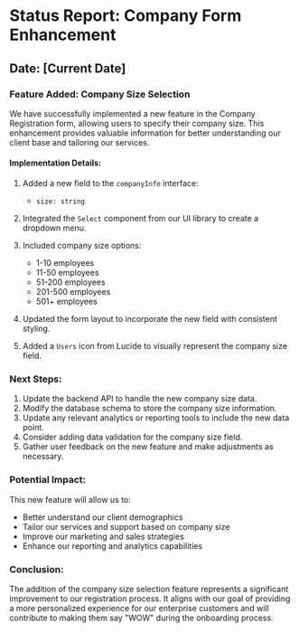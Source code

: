 # Status Report: Company Form Enhancement

## Date: [Current Date]

### Feature Added: Company Size Selection

We have successfully implemented a new feature in the Company Registration form, allowing users to specify their company size. This enhancement provides valuable information for better understanding our client base and tailoring our services.

#### Implementation Details:

1. Added a new field to the `companyInfo` interface:
   - `size: string`

2. Integrated the `Select` component from our UI library to create a dropdown menu.

3. Included company size options:
   - 1-10 employees
   - 11-50 employees
   - 51-200 employees
   - 201-500 employees
   - 501+ employees

4. Updated the form layout to incorporate the new field with consistent styling.

5. Added a `Users` icon from Lucide to visually represent the company size field.

### Next Steps:

1. Update the backend API to handle the new company size data.
2. Modify the database schema to store the company size information.
3. Update any relevant analytics or reporting tools to include the new data point.
4. Consider adding data validation for the company size field.
5. Gather user feedback on the new feature and make adjustments as necessary.

### Potential Impact:

This new feature will allow us to:
- Better understand our client demographics
- Tailor our services and support based on company size
- Improve our marketing and sales strategies
- Enhance our reporting and analytics capabilities

### Conclusion:

The addition of the company size selection feature represents a significant improvement to our registration process. It aligns with our goal of providing a more personalized experience for our enterprise customers and will contribute to making them say "WOW" during the onboarding process.